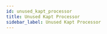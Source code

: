 ```yaml
---
id: unused_kapt_processor
title: Unused Kapt Processor
sidebar_label: Unused Kapt Processor
---
```

